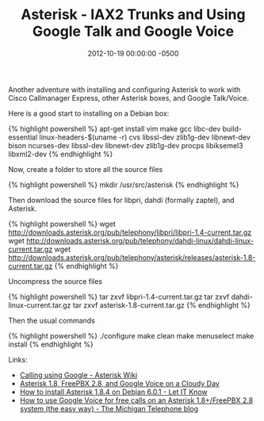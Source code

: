 ﻿---
layout: post
title:  Asterisk - IAX2 Trunks and Using Google Talk and Google Voice
date:   2012-10-19 00:00:00 -0500
categories: IT
---

Another adventure with installing and configuring Asterisk to work with Cisco Callmanager Express, other Asterisk boxes, and Google Talk/Voice.

Here is a good start to installing on a Debian box:

{% highlight powershell %}
apt-get install vim make gcc libc-dev build-essential linux-headers-$(uname -r) cvs libssl-dev zlib1g-dev libnewt-dev bison ncurses-dev libssl-dev libnewt-dev zlib1g-dev procps libiksemel3 libxml2-dev
{% endhighlight %}

Now, create a folder to store all the source files

{% highlight powershell %}
mkdir /usr/src/asterisk
{% endhighlight %}

Then download the source files for libpri, dahdi (formally zaptel), and Asterisk.

{% highlight powershell %}
wget http://downloads.asterisk.org/pub/telephony/libpri/libpri-1.4-current.tar.gz
wget http://downloads.asterisk.org/pub/telephony/dahdi-linux/dahdi-linux-current.tar.gz
wget http://downloads.asterisk.org/pub/telephony/asterisk/releases/asterisk-1.8-current.tar.gz
{% endhighlight %}

Uncompress the source files

{% highlight powershell %}
tar zxvf libpri-1.4-current.tar.gz
tar zxvf dahdi-linux-current.tar.gz
tar zxvf asterisk-1.8-current.tar.gz
{% endhighlight %}

Then the usual commands

{% highlight powershell %}
./configure
make clean
make menuselect
make install
{% endhighlight %}

Links:

- <a href="https://wiki.asterisk.org/wiki/display/AST/Calling+using+Google">Calling using Google - Asterisk Wiki</a>
- <a href="http://www.personal.psu.edu/wcs131/blogs/psuvoip/2010/11/asterisk_18_freepbx_28_and_goo.html">Asterisk 1.8, FreePBX 2.8, and Google Voice on a Cloudy Day</a>
- <a href="http://letitknow.wordpress.com/2011/05/16/how-to-install-asterisk-1-8-4-on-debian-6-0-1/">How to install Asterisk 1.8.4 on Debian 6.0.1 - Let IT Know</a>
- <a href="http://michigantelephone.wordpress.com/2010/12/21/how-to-use-google-voice-for-free-calls-on-an-asterisk-1-8freepbx-2-8-system-the-easy-way/">How to use Google Voice for free calls on an Asterisk 1.8+/FreePBX 2.8 system (the easy way) - The Michigan Telephone blog</a>



